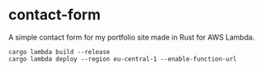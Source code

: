 # contact-form

A simple contact form for my portfolio site made in Rust for AWS Lambda.

```
cargo lambda build --release
cargo lambda deploy --region eu-central-1 --enable-function-url 
```